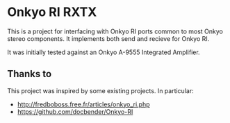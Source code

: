 # Onkyo RI RXTX

This is a project for interfacing with Onkyo RI ports common to most Onkyo stereo components. It implements both send and recieve for Onkyo RI.

 It was initially tested against an Onkyo A-9555 Integrated Amplifier.

## Thanks to

This project was inspired by some existing projects.  In particular:

* http://fredboboss.free.fr/articles/onkyo_ri.php
* https://github.com/docbender/Onkyo-RI